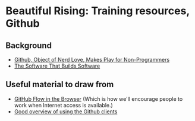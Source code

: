 Beautiful Rising: Training resources, Github
=====================================================================

## Background

* [Github, Object of Nerd Love, Makes Play for Non-Programmers](http://www.theatlantic.com/technology/archive/2013/08/github-object-of-nerd-love-makes-play-for-non-programmers/278971/)
* [The Software That Builds Software](http://www.newyorker.com/tech/elements/the-software-that-builds-software)

## Useful material to draw from

* [GitHub Flow in the Browser](https://help.github.com/articles/github-flow-in-the-browser/) (Which is how we'll encourage people to work when Internet access is available.)
* [Good overview of using the Github clients](http://dannguyen.github.io/github-for-portfolios/)

